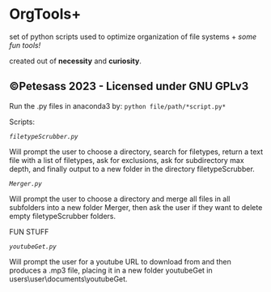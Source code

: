 # OrgTools+
set of python scripts used to optimize organization of file systems + *some fun tools!*

created out of __necessity__ and __curiosity__.

__**©Petesass 2023 - Licensed under GNU GPLv3**__
-----------------------------------------

Run the .py files in anaconda3 by: ```python file/path/*script.py*```

Scripts:

*```filetypeScrubber.py```*

Will prompt the user to choose a directory, search for filetypes, return a text file with a list of filetypes, ask for exclusions, ask for subdirectory max depth, and finally output to a new folder in the directory filetypeScrubber.

*```Merger.py```*

Will prompt the user to choose a directory and merge all files in all subfolders into a new folder Merger, then ask the user if they want to delete empty filetypeScrubber folders.

FUN STUFF

*```youtubeGet.py```*

Will prompt the user for a youtube URL to download from and then produces a .mp3 file, placing it in a new folder youtubeGet in users\user\documents\youtubeGet.
